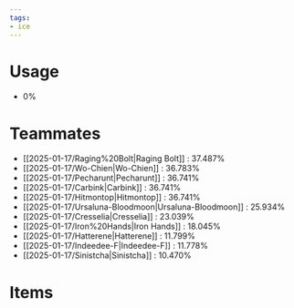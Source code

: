 ```yaml
---
tags:
- ice
---
```

# Usage
- 0%
# Teammates
- [[2025-01-17/Raging%20Bolt|Raging Bolt]] : 37.487%
- [[2025-01-17/Wo-Chien|Wo-Chien]] : 36.783%
- [[2025-01-17/Pecharunt|Pecharunt]] : 36.741%
- [[2025-01-17/Carbink|Carbink]] : 36.741%
- [[2025-01-17/Hitmontop|Hitmontop]] : 36.741%
- [[2025-01-17/Ursaluna-Bloodmoon|Ursaluna-Bloodmoon]] : 25.934%
- [[2025-01-17/Cresselia|Cresselia]] : 23.039%
- [[2025-01-17/Iron%20Hands|Iron Hands]] : 18.045%
- [[2025-01-17/Hatterene|Hatterene]] : 11.799%
- [[2025-01-17/Indeedee-F|Indeedee-F]] : 11.778%
- [[2025-01-17/Sinistcha|Sinistcha]] : 10.470%
# Items